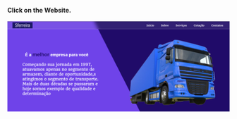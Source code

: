 <strong>Click on the Website.</strong>
<br></br>
<a href="https://gustavomalimpensa.github.io/My-First-Website-volunteer.github.iob.//">
  <img src="./img/foto-site.png" slyle widht= "300px">
</a>


